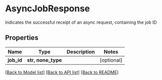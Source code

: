 # AsyncJobResponse

Indicates the successful receipt of an async request, containing the job ID

## Properties
Name | Type | Description | Notes
------------ | ------------- | ------------- | -------------
**job_id** | **str, none_type** |  | [optional] 

[[Back to Model list]](../README.md#documentation-for-models) [[Back to API list]](../README.md#documentation-for-api-endpoints) [[Back to README]](../README.md)


